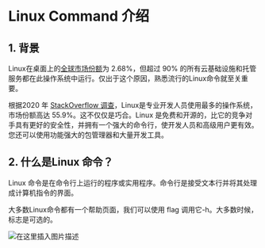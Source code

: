 #  Linux Command 介绍
##  1. 背景
Linux在桌面上的[全球市场份额](https://gs.statcounter.com/os-market-share/desktop/worldwide)为 2.68%，但超过 90% 的所有云基础设施和托管服务都在此操作系统中运行。仅出于这个原因，熟悉流行的Linux命令就至关重要。

根据2020 年 [StackOverflow 调查](https://insights.stackoverflow.com/survey/2020#technology-platforms)，Linux是专业开发人员使用最多的操作系统，市场份额高达 55.9%。这不仅仅是巧合。Linux 是免费和开源的，比它的竞争对手具有更好的安全性，并拥有一个强大的命令行，使开发人员和高级用户更有效。您还可以使用功能强大的包管理器和大量开发工具。

##  2. 什么是Linux 命令？
Linux 命令是在命令行上运行的程序或实用程序。命令行是接受文本行并将其处理成计算机指令的界面。

大多数Linux命令都有一个帮助页面，我们可以使用 flag 调用它-h。大多数时候，标志是可选的。

![在这里插入图片描述](https://i-blog.csdnimg.cn/blog_migrate/7bdd81a05689483800c04b8421434ea4.png)


